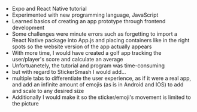 - Expo and React Native tutorial
- Experimented with new programming language, JavaScript
- Learned basics of creating an app prototype through frontend development
- Some challenges were minute errors such as forgetting to import a React Native package into App.js and placing containers like in the right spots so the website version of the app actually appears
- With more time, I would have created a golf app tracking the user/player's score and calculate an average
- Unfortuanetely, the tutorial and program was time-consuming
- but with regard to StickerSmash I would add...
- multiple tabs to differentiate the user experience, as if it were a real app, and add an infinite amount of emojis (as is in Android and IOS) to add and scale to any desired size
- Additionally I would make it so the sticker/emoji's movement is limited to the picture
